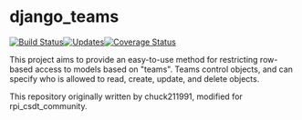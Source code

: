 django\_teams
=============

[![Build Status](https://travis-ci.org/CSnap/django_teams.svg?branch=master)](https://travis-ci.org/CSnap/django_teams)[![Updates](https://pyup.io/repos/github/CSnap/django_teams/shield.svg)](https://pyup.io/repos/github/CSnap/django_teams/)[![Coverage Status](https://coveralls.io/repos/github/CSnap/django_teams/badge.svg?branch=master)](https://coveralls.io/github/CSnap/django_teams?branch=master)

This project aims to provide an easy-to-use method for restricting row-based access to models based on "teams".
Teams control objects, and can specify who is allowed to read, create, update, and delete objects.

This repository originally written by chuck211991, modified for rpi_csdt_community.

